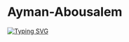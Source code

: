 # Ayman-Abousalem

[![Typing SVG](https://readme-typing-svg.demolab.com?font=Fira+Code&duration=2000&pause=300&multiline=true&random=false&width=435&lines=Hello%2C+I+am+Ayman+Abousalem!;Quantum+Optics+Physicitst+)](https://git.io/typing-svg)
